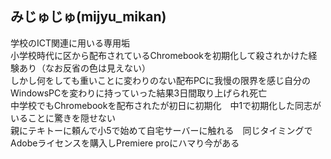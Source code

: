 <!DOCTYPE html>
<head>
  <meta charset="utf-8">
</head>
<body>
  <h2>みじゅじゅ(mijyu_mikan)</h2>
  <p>学校のICT関連に用いる専用垢<br>小学校時代に区から配布されているChromebookを初期化して殺されかけた経験あり（なお反省の色は見えない）<br>しかし何をしても重いことに変わりのない配布PCに我慢の限界を感じ自分のWindowsPCを変わりに持っていった結果3日間取り上げられ死亡<br>中学校でもChromebookを配布されたが初日に初期化　中1で初期化した同志がいることに驚きを隠せない<br>親にテキトーに頼んで小5で始めて自宅サーバーに触れる　同じタイミングでAdobeライセンスを購入しPremiere proにハマり今がある</p>
</body>

